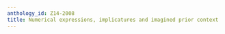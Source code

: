 ```yaml
---
anthology_id: Z14-2008
title: Numerical expressions, implicatures and imagined prior context
---
```

